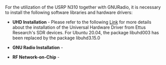 For the utilization of the USRP N310 together with GNURadio, it is necessary to install the following software libraries and hardware drivers:

* **UHD Installation** - Please refer to the following [Link](https://files.ettus.com/manual/page_install.html) for more details about the installation of the Universal Hardware Driver from Ettus Research's SDR devices. For Ubuntu 20.04, the package libuhd003 has been replaced by the package libuhd3.15.0


* **GNU Radio Installation** - 



* **RF Network-on-Chip** - 
